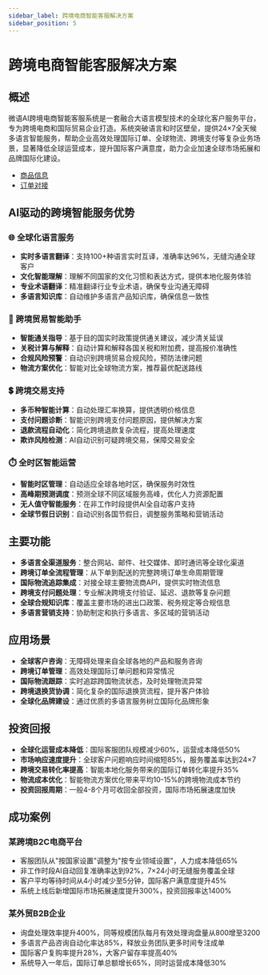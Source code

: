 ```yaml
---
sidebar_label: 跨境电商智能客服解决方案
sidebar_position: 5
---
```


# 跨境电商智能客服解决方案

## 概述

微语AI跨境电商智能客服系统是一套融合大语言模型技术的全球化客户服务平台，专为跨境电商和国际贸易企业打造。系统突破语言和时区壁垒，提供24×7全天候多语言智能服务，帮助企业高效处理国际订单、全球物流、跨境支付等复杂业务场景，显著降低全球运营成本，提升国际客户满意度，助力企业加速全球市场拓展和品牌国际化建设。

- [商品信息](../development/goodsinfo.md)
- [订单对接](../development/order_select.md)

## AI驱动的跨境智能服务优势

### 🌐 全球化语言服务

- **实时多语言翻译**：支持100+种语言实时互译，准确率达96%，无缝沟通全球客户
- **文化智能理解**：理解不同国家的文化习惯和表达方式，提供本地化服务体验
- **专业术语翻译**：精准翻译行业专业术语，确保专业沟通无障碍
- **多语言知识库**：自动维护多语言产品知识库，确保信息一致性

### 🚢 跨境贸易智能助手

- **智能通关指导**：基于目的国实时政策提供通关建议，减少清关延误
- **关税计算与解释**：自动计算和解释各国关税和附加费，提高报价准确性
- **合规风险预警**：自动识别跨境贸易合规风险，预防法律问题
- **物流方案优化**：智能对比全球物流方案，推荐最优配送路线

### 💲 跨境交易支持

- **多币种智能计算**：自动处理汇率换算，提供透明价格信息
- **支付问题诊断**：智能识别跨境支付问题原因，提供解决方案
- **退款流程自动化**：简化跨境退款复杂流程，提高处理速度
- **欺诈风险检测**：AI自动识别可疑跨境交易，保障交易安全

### ⏱️ 全时区智能运营

- **智能时区管理**：自动适应全球各地时区，确保服务时效性
- **高峰期预测调度**：预测全球不同区域服务高峰，优化人力资源配置
- **无人值守智能服务**：在非工作时段提供AI全自动客户支持
- **全球节假日识别**：自动识别各国节假日，调整服务策略和营销活动

## 主要功能

- **多语言全渠道服务**：整合网站、邮件、社交媒体、即时通讯等全球化渠道
- **跨境订单全流程管理**：从下单到配送的完整跨境订单生命周期管理
- **国际物流追踪集成**：对接全球主要物流商API，提供实时物流信息
- **跨境支付问题处理**：专业解决跨境支付验证、延迟、退款等复杂问题
- **全球合规知识库**：覆盖主要市场的进出口政策、税务规定等合规信息
- **多语言营销支持**：协助制定和执行多语言、多区域的营销活动

## 应用场景

- **全球客户咨询**：无障碍处理来自全球各地的产品和服务咨询
- **跨境订单管理**：高效处理国际订单问题和异常情况
- **国际物流跟踪**：实时追踪跨国物流状态，及时处理物流异常
- **跨境退换货协调**：简化复杂的国际退换货流程，提升客户体验
- **全球化品牌建设**：通过优质的多语言服务树立国际化品牌形象

## 投资回报

- **全球化运营成本降低**：国际客服团队规模减少60%，运营成本降低50%
- **市场响应速度提升**：全球客户问题响应时间缩短85%，服务覆盖率达到24×7
- **跨境交易转化率提高**：智能本地化服务带来的国际订单转化率提升35%
- **物流成本优化**：智能物流方案优化带来平均10-15%的跨境物流成本节约
- **投资回报周期**：一般4-8个月可收回全部投资，国际市场拓展速度加快

## 成功案例

### 某跨境B2C电商平台

- 客服团队从"按国家设置"调整为"按专业领域设置"，人力成本降低65%
- 非工作时段AI自动回复准确率达到92%，7×24小时无缝服务覆盖全球
- 客户平均等待时间从4小时减少至5分钟，国际客户满意度提升45%
- 系统上线后新增国际市场拓展速度提升300%，投资回报率达1400%

### 某外贸B2B企业

- 询盘处理效率提升400%，同等规模团队每月有效处理询盘量从800增至3200
- 多语言产品咨询自动化率达85%，释放业务团队更多时间专注成单
- 国际客户复购率提升28%，大客户留存率提高40%
- 系统导入一年后，国际订单总额增长65%，同时运营成本降低30%
